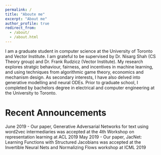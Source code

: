 ```yaml
---
permalink: /
title: "Aboute me"
excerpt: "About me"
author_profile: true
redirect_from: 
  - /about/
  - /about.html
---
```


I am a graduate student in computer science at the University of Toronto and Vector Institute. I am grateful to be supervised by Dr. Nisarg Shah (CS Theory group) and Dr. Frank Rudzicz (Vector Institute). My research explores stratgic behaviour, fairness, and incentives in machine learning, and using techniques from algorithmic game theory, economics and mechanism design. As secondary interests, I have also delved into generative modelling and neural ODEs. Prior to graduate school, I completed by bachelors degree in electrical and computer engineering at the University to Toronto.

Recent Announcements 
======
June 2019 - Our paper, Generative Adversarial Networks for text using word2vec intermediaries was accepted at the 4th Workshop on representation learning at ACL 2019
May 2019 - Our paper, JacNet: Learning Functions with Structured Jacobians was accepted at the Invertible Neural Nets and Normalizing Flows workshop at ICML 2019
